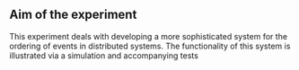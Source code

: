 ## Aim of the experiment

This experiment deals with developing a more sophisticated system for the ordering of events in distributed systems. The functionality of this system is illustrated via a simulation and accompanying tests